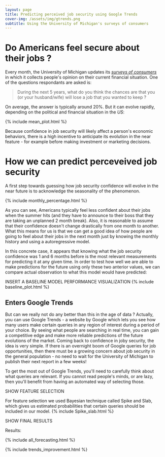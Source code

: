```yaml
---
layout: page
title: Predicting perceived job security using Google Trends
cover-img: /assets/img/gtrends.png
subtitle: Using the University of Michigan's surveys of consumers
---
```


# Do Americans feel secure about their jobs ?
Every month, the University of Michigan updates its *[surveys of consumers](https://data.sca.isr.umich.edu/data-archive/mine.php "Link to the surveys")* in which it collects people's opinion on their current financial situation. One of the questions respondants are asked is:
>During the next 5 years, what do you think the chances are that you (or your husband/wife) will lose a job that you wanted to keep ?

On average, the answer is typically around 20%. But it can evolve rapidly, depending on the political and financial situation in the *US*:

{% include mean_plot.html %}

Because confidence in job security will likely affect a person's economic behaviors, there is a high incentive to anticipate its evolution in the near feature - for example before making investment or marketing decisions. 

# How we can predict perceveived job security
A first step towards guessing how job security confidence will evolve in the near future is to acknowledge the seasonality of the phenomenon. 

{% include monthly_percentage.html %}

As you can see, Americans typically feel less confident about their jobs when the summer hits (and they have to announce to their boss that they are taking an unplanned 2 month break). Also, it is reasonable to assume that their confidence doesn't change drastically from one month to another. What this means for us is that we can get a good idea of how people are going to feel about their jobs in the next month just by knowing the monthly history and using a autoregressive model. 

In this concrete case, it appears that knowing what the job security confidence was 1 and 6 months before is the most relevant measurements for predicting it at any given time. 
In order to test how well we are able to make predictions for the future using only these two anterior values, we can compare actual observation to what this model would have predicted: 

INSERT A BASELINE MODEL PERFORMANCE VISUALIZATION
{% include baseline_plot.html %}

## Enters Google Trends
But can we really not do any better than this in the age of data ? Actually, you can use Google Trends - a website by Google which lets you see how many users make certain queries in any region of interest during a period of your choice. By seeing what people are searching in real time, you can gain a competitive edge and make more reliable predictions of the future evolutions of the market. Coming back to confidence in joby security, the idea is very simple. If there is an overnight boom of Google queries for job opportunities, then there must be a growing concern about job security in the general population - no need to wait for the University of Michigan to publish their next report in a few weeks!

To get the most out of Google Trends, you'll need to carefully think about what queries are relevant. If you cannot read people's minds, or are lazy, then you'll benefit from having an automated way of selecting those. 


SHOW FEATURE SELECTION

For feature selection we used Bayesian technique called Spike and Slab, which gives us estimated probabilities that certain queries should be included in our model. 
{% include Spike_slab.html %}

SHOW FINAL RESULTS

Results:


{% include all_forecasting.html %}

{% include trends_improvement.html %}


